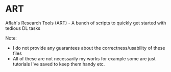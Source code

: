 # ART
Aflah's Research Tools (ART) - A bunch of scripts to quickly get started with tedious DL tasks

Note:
- I do not provide any guarantees about the correctness/usability of these files
- All of these are not necessarily my works for example some are just tutorials I've saved to keep them handy etc.
